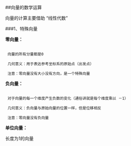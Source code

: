 ##向量的数学运算



向量的计算主要借助 “线性代数”



###1、特殊向量



**零向量：**

```

 向量的所有分量都是0

 几何意义：用于表达参考坐标系的原始点（出发点）

 注意：零向量没有大小没有方向，是一个特殊向量

```

**负向量：**

```

 对于向量的每一个维度产生负数的变化（通俗讲就是每个维度乘以 －1）

 几何意义：负向量与原始向量的位置一样，但是位移相反

 注意：零向量没有负向量

```

**单位向量：**



 长度为1的向量


